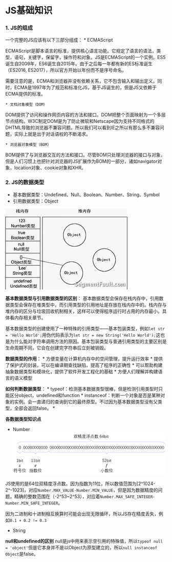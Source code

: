 # JS基础知识

### 1. JS的组成

一个完整的JS应该有以下三部分组成：
    * ECMAScript
    
ECMAScript是脚本语言的标准，提供核心语言功能。它规定了语言的语法，类型，语句，关键字，保留字，操作符和对象。JS是ECMAScript的一个实例。ES5诞生自2009年，ES6诞生自2015年。由于之后每一年都有新的ES标准诞生（ES2016, ES2017），所以官方开始以年份而不是序号命名。

需要注意的是，ECMA和浏览器并没有依赖关系，它不包含输入和输出定义。同时，ECMA是1997年为了规范和标准化JS，基于JS诞生的，但是JS又依赖于ECMA提供的标准。

    * 文档对象模型（DOM）

DOM提供了访问和操作网页内容的方法和接口。DOM把整个页面映射为一个多层节点结构。W3C制定DOM是为了防止微软和Netscape因为支持不同格式的DHTML导致的浏览器不兼容问题。所以我们可以看到IE之所以有那么多不兼容问题，实际上就是出于对话语权的不断渴求。

    * 浏览器对象模型（BOM）

BOM提供了与浏览器交互的方法和接口。尽管BOM只处理浏览器的接口与对象，但是人们习惯上也把针对浏览器的JS扩展作为BOM的一部分，诸如navigator对象，location对象、cookie对象和XHR。

### 2. JS的数据类型

* 基本数据类型：Undefined、Null、Boolean、Number、String、Symbol
* 引用数据类型：Object

![](/assets/2503287553-54202f79a6215_articlex.jpeg)

**基本数据类型与引用数据类型的区别**：
基本数据类型会保存在栈内存中，引用数据类型会保存在堆类型中，而引用类型的引用地址是存放在栈内存中的。栈内存与堆内存的区分与垃圾回收机制相关，这样可以使得程序运行时占用的内存最小。具体看内存相关章节。

基本数据类型的创建使用了一种特殊的引用类型——基本包装类型，例如`let str = 'Hello World';`用伪代码表示为`let str = new String('Hello World');`这也是为什么能对字符串调用方法的原因。基本包装类型与普通引用类型的主要区别是生命周期不同，它会在创建完字符串后立刻被销毁。

**数据类型的作用**：
    * 方便变量在计算机内存中的空间管理，提升运行效率
    * 提供了保护式的封装，可以在编译期查找缺陷，提高了程序的正确性
    * 可以帮助构建抽象数据类型和模块化，提供了软件开发工程化的基础
    * 方便人们理解并构建语言的语义模型

**如何判断数据类型**：
    * typeof：检测基本数据类型很棒，但是检测引用类型时只能区分object，undefined和function
    * instanceof：判断一个对象是否是某种对象的实例。会一直递归的查询到它的最终原型。不过因为基本数据类型没有父类型，全部会返回false。
    * 
    
**各数据类型知识点**

* Number
![](/assets/849589-20171013113026887-1981568120.png)

JS使用的是64位双精度浮点数。因为指数为11位，所以数值范围为[2^1024-2^-1023]，对应`Number.MAX_VALUE-Number.MIN_VALUE`，但是因为数据精度的问题，精确的整数范围在（-2^53~2^53），对应着`Number.MAX_SAFE_INTEGER-Number.MIN_SAFE_INTEGER`。

因为二进制和十进制相互换算时可能会出现无限循环，所以JS存在精度丢失，例如`0.1 + 0.2 != 0.3`

* String



**null和undefined的区别**
null是js中用来表示空引用的特殊值，所以`typeof null = 'object'`但是它本身并不是以Object为原型建立的，所以`null instanceof Object`是false。







